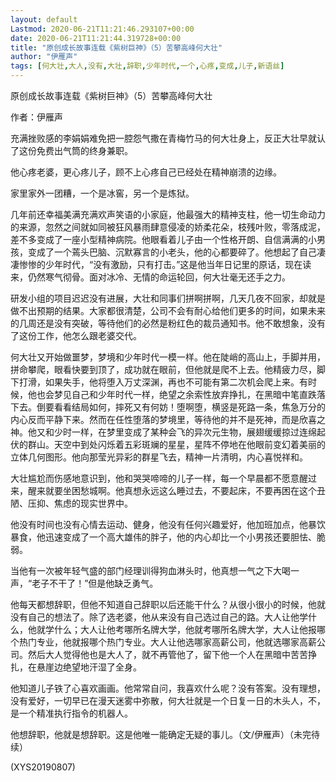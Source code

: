 ```yaml
---
layout: default
Lastmod: 2020-06-21T11:21:46.293107+00:00
date: 2020-06-21T11:21:44.319728+00:00
title: "原创成长故事连载《紫树巨神》（5）苦攀高峰何大壮"
author: "伊雁声"
tags: [何大壮,大人,没有,大壮,辞职,少年时代,一个,心疼,变成,儿子,新语丝]
---
```


原创成长故事连载《紫树巨神》（5）苦攀高峰何大壮

作者：伊雁声

充满挫败感的李娟娟难免把一腔怨气撒在青梅竹马的何大壮身上，反正大壮早就认了这份免费出气筒的终身兼职。

他心疼老婆，更心疼儿子，顾不上心疼自己已经处在精神崩溃的边缘。

家里家外一团糟，一个是冰窖，另一个是炼狱。

几年前还幸福美满充满欢声笑语的小家庭，他最强大的精神支柱，他一切生命动力的来源，忽然之间就如同被狂风暴雨肆意侵凌的娇柔花朵，枝残叶败，零落成泥，差不多变成了一座小型精神病院。他眼看着儿子由一个性格开朗、自信满满的小男孩，变成了一个蔫头巴脑、沉默寡言的小老头，他的心都要碎了。他想起了自己凄凄惨惨的少年时代，“没有激励，只有打击。”这是他当年日记里的原话，现在读来，仍然寒气彻骨。面对冰冷、无情的命运轮回，何大壮毫无还手之力。

研发小组的项目迟迟没有进展，大壮和同事们拼啊拼啊，几天几夜不回家，却就是做不出预期的结果。大家都很清楚，公司不会有耐心给他们更多的时间，如果未来的几周还是没有突破，等待他们的必然是粉红色的裁员通知书。他不敢想象，没有了这份工作，他怎么跟老婆交代。

何大壮又开始做噩梦，梦境和少年时代一模一样。他在陡峭的高山上，手脚并用，拼命攀爬，眼看快要到顶了，成功就在眼前，但他就是爬不上去。他精疲力尽，脚下打滑，如果失手，他将堕入万丈深渊，再也不可能有第二次机会爬上来。有时候，他也会梦见自己和少年时代一样，绝望之余索性放弃挣扎，在黑暗中笔直跌落下去。倒要看看结局如何，摔死又有何妨！堕啊堕，横竖是死路一条，焦急万分的内心反而平静下来。然而在任性堕落的梦境里，等待他的并不是死神，而是欣喜之神。他又和少时一样，在梦里变成了某种会飞的异次元生物，展翅缓缓掠过连绵起伏的群山。天空中到处闪烁着五彩斑斓的星星，星阵不停地在他眼前变幻着美丽的立体几何图形。他向那莹光异彩的群星飞去，精神一片清明，内心喜悦祥和。

大壮尴尬而伤感地意识到，他和哭哭啼啼的儿子一样，每一个早晨都不愿意醒过来，醒来就要坐困愁城啊。他真想永远这么睡过去，不要起床，不要再困在这个丑陋、压抑、焦虑的现实世界中。

他没有时间也没有心情去运动、健身，他没有任何兴趣爱好，他加班加点，他暴饮暴食，他迅速变成了一个高大雄伟的胖子，他的内心却比一个小男孩还要胆怯、脆弱。

当他有一次被年轻气盛的部门经理训得狗血淋头时，他真想一气之下大喝一声，“老子不干了！”但是他缺乏勇气。

他每天都想辞职，但他不知道自己辞职以后还能干什么？从很小很小的时候，他就没有自己的想法了。除了选老婆，他从来没有自己选过自己的路。大人让他学什么，他就学什么；大人让他考哪所名牌大学，他就考哪所名牌大学，大人让他报哪个热门专业，他就报哪个热门专业。大人让他选哪家高薪公司，他就选哪家高薪公司。然后大人觉得他也是大人了，就不再管他了，留下他一个人在黑暗中苦苦挣扎，在悬崖边绝望地汗湿了全身。

他知道儿子铁了心喜欢画画。他常常自问，我喜欢什么呢？没有答案。没有理想，没有爱好，一切早已在漫天迷雾中弥散，何大壮就是一个日复一日的木头人，不，是一个精准执行指令的机器人。

他想辞职，他就是想辞职。这是他唯一能确定无疑的事儿。（文/伊雁声）（未完待续）

(XYS20190807)

